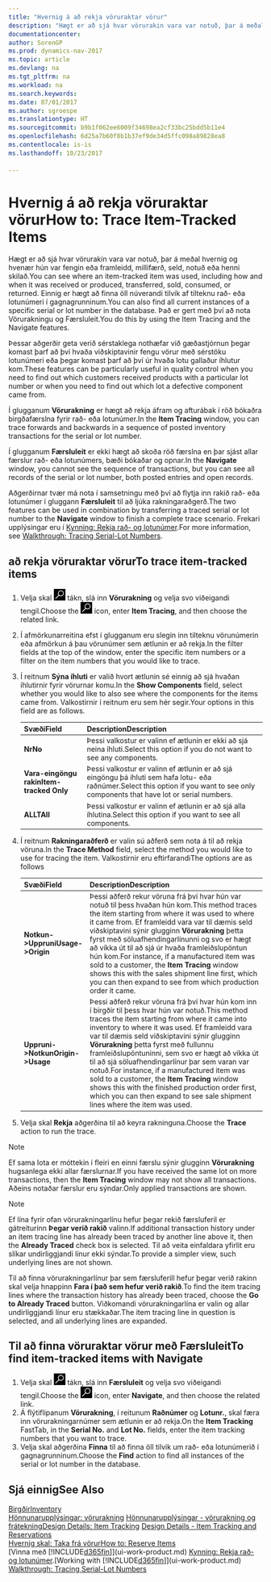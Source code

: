 ```yaml
---
title: "Hvernig á að rekja vöruraktar vörur"
description: "Hægt er að sjá hvar vörurakin vara var notuð, þar á meðal hvernig og hvenær hún var fengin eða framleidd, millifærð, seld, notuð eða henni skilað. Einnig er hægt að finna öll núverandi tilvik af tilteknu rað- eða lotunúmeri í gagnagrunninum. Það er gert með því að nota Vörurakningu og Færsluleit."
documentationcenter: 
author: SorenGP
ms.prod: dynamics-nav-2017
ms.topic: article
ms.devlang: na
ms.tgt_pltfrm: na
ms.workload: na
ms.search.keywords: 
ms.date: 07/01/2017
ms.author: sgroespe
ms.translationtype: HT
ms.sourcegitcommit: b9b1f062ee6009f34698ea2cf33bc25bdd5b11e4
ms.openlocfilehash: 6d25a7b60f8b1b37ef9de34d5ffc098a89828ea8
ms.contentlocale: is-is
ms.lasthandoff: 10/23/2017

---
```

# <a name="how-to-trace-item-tracked-items"></a><span data-ttu-id="95d92-105">Hvernig á að rekja vöruraktar vörur</span><span class="sxs-lookup"><span data-stu-id="95d92-105">How to: Trace Item-Tracked Items</span></span>
<span data-ttu-id="95d92-106">Hægt er að sjá hvar vörurakin vara var notuð, þar á meðal hvernig og hvenær hún var fengin eða framleidd, millifærð, seld, notuð eða henni skilað.</span><span class="sxs-lookup"><span data-stu-id="95d92-106">You can see where an item-tracked item was used, including how and when it was received or produced, transferred, sold, consumed, or returned.</span></span> <span data-ttu-id="95d92-107">Einnig er hægt að finna öll núverandi tilvik af tilteknu rað- eða lotunúmeri í gagnagrunninum.</span><span class="sxs-lookup"><span data-stu-id="95d92-107">You can also find all current instances of a specific serial or lot number in the database.</span></span> <span data-ttu-id="95d92-108">Það er gert með því að nota Vörurakningu og Færsluleit.</span><span class="sxs-lookup"><span data-stu-id="95d92-108">You do this by using the Item Tracing and the Navigate features.</span></span>  

 <span data-ttu-id="95d92-109">Þessar aðgerðir geta verið sérstaklega nothæfar við gæðastjórnun þegar komast þarf að því hvaða viðskiptavinir fengu vörur með sérstöku lotunúmeri eða þegar komast þarf að því úr hvaða lotu gallaður íhlutur kom.</span><span class="sxs-lookup"><span data-stu-id="95d92-109">These features can be particularly useful in quality control when you need to find out which customers received products with a particular lot number or when you need to find out which lot a defective component came from.</span></span>  

 <span data-ttu-id="95d92-110">Í glugganum **Vörurakning** er hægt að rekja áfram og afturábak í röð bókaðra birgðafærslna fyrir rað- eða lotunúmer.</span><span class="sxs-lookup"><span data-stu-id="95d92-110">In the **Item Tracing** window, you can trace forwards and backwards in a sequence of posted inventory transactions for the serial or lot number.</span></span>  

 <span data-ttu-id="95d92-111">Í glugganum **Færsluleit** er ekki hægt að skoða röð færslna en þar sjást allar færslur rað- eða lotunúmers, bæði bókaðar og opnar.</span><span class="sxs-lookup"><span data-stu-id="95d92-111">In the **Navigate** window, you cannot see the sequence of transactions, but you can see all records of the serial or lot number, both posted entries and open records.</span></span>  

 <span data-ttu-id="95d92-112">Aðgerðirnar tvær má nota í samsetningu með því að flytja inn rakið rað- eða lotunúmer í gluggann **Færsluleit** til að ljúka rakningaraðgerð.</span><span class="sxs-lookup"><span data-stu-id="95d92-112">The two features can be used in combination by transferring a traced serial or lot number to the **Navigate** window to finish a complete trace scenario.</span></span> <span data-ttu-id="95d92-113">Frekari upplýsingar eru í [Kynning: Rekja rað- og lotunúmer](walkthrough-tracing-serial-lot-numbers.md).</span><span class="sxs-lookup"><span data-stu-id="95d92-113">For more information, see [Walkthrough: Tracing Serial-Lot Numbers](walkthrough-tracing-serial-lot-numbers.md).</span></span>  

## <a name="to-trace-item-tracked-items"></a><span data-ttu-id="95d92-114">að rekja vöruraktar vörur</span><span class="sxs-lookup"><span data-stu-id="95d92-114">To trace item-tracked items</span></span>  

1.  <span data-ttu-id="95d92-115">Velja skal ![Leit að síðu eða skýrslu](media/ui-search/search_small.png "Leit að síðu eða skýrslu táknið") tákn, slá inn **Vörurakning** og velja svo viðeigandi tengil.</span><span class="sxs-lookup"><span data-stu-id="95d92-115">Choose the ![Search for Page or Report](media/ui-search/search_small.png "Search for Page or Report icon") icon, enter **Item Tracing**, and then choose the related link.</span></span>  
2.  <span data-ttu-id="95d92-116">Í afmörkunarreitina efst í glugganum eru slegin inn tilteknu vörunúmerin eða afmörkun á þau vörunúmer sem ætlunin er að rekja.</span><span class="sxs-lookup"><span data-stu-id="95d92-116">In the filter fields at the top of the window, enter the specific item numbers or a filter on the item numbers that you would like to trace.</span></span>  
3.  <span data-ttu-id="95d92-117">Í reitnum **Sýna íhluti** er valið hvort ætlunin sé einnig að sjá hvaðan íhlutirnir fyrir vörurnar komu.</span><span class="sxs-lookup"><span data-stu-id="95d92-117">In the **Show Components** field, select whether you would like to also see where the components for the items came from.</span></span> <span data-ttu-id="95d92-118">Valkostirnir í reitnum eru sem hér segir.</span><span class="sxs-lookup"><span data-stu-id="95d92-118">Your options in this field are as follows.</span></span>  

    |<span data-ttu-id="95d92-119">Svæði</span><span class="sxs-lookup"><span data-stu-id="95d92-119">Field</span></span>|<span data-ttu-id="95d92-120">Description</span><span class="sxs-lookup"><span data-stu-id="95d92-120">Description</span></span>|  
    |----------------------------------|---------------------------------------|  
    |<span data-ttu-id="95d92-121">**Nr**</span><span class="sxs-lookup"><span data-stu-id="95d92-121">**No**</span></span>|<span data-ttu-id="95d92-122">Þessi valkostur er valinn ef ætlunin er ekki að sjá neina íhluti.</span><span class="sxs-lookup"><span data-stu-id="95d92-122">Select this option if you do not want to see any components.</span></span>|  
    |<span data-ttu-id="95d92-123">**Vara-eingöngu rakin**</span><span class="sxs-lookup"><span data-stu-id="95d92-123">**Item-tracked Only**</span></span>|<span data-ttu-id="95d92-124">Þessi valkostur er valinn ef ætlunin er að sjá eingöngu þá íhluti sem hafa lotu- eða raðnúmer.</span><span class="sxs-lookup"><span data-stu-id="95d92-124">Select this option if you want to see only components that have lot or serial numbers.</span></span>|  
    |<span data-ttu-id="95d92-125">**ALLT**</span><span class="sxs-lookup"><span data-stu-id="95d92-125">**All**</span></span>|<span data-ttu-id="95d92-126">Þessi valkostur er valinn ef ætlunin er að sjá alla íhlutina.</span><span class="sxs-lookup"><span data-stu-id="95d92-126">Select this option if you want to see all components.</span></span>|  

4.  <span data-ttu-id="95d92-127">Í reitnum **Rakningaraðferð** er valin sú aðferð sem nota á til að rekja vöruna.</span><span class="sxs-lookup"><span data-stu-id="95d92-127">In the **Trace Method** field, select the method you would like to use for tracing the item.</span></span> <span data-ttu-id="95d92-128">Valkostirnir eru eftirfarandi</span><span class="sxs-lookup"><span data-stu-id="95d92-128">The options are as follows</span></span>  

    |<span data-ttu-id="95d92-129">Svæði</span><span class="sxs-lookup"><span data-stu-id="95d92-129">Field</span></span>|<span data-ttu-id="95d92-130">Description</span><span class="sxs-lookup"><span data-stu-id="95d92-130">Description</span></span>|  
    |----------------------------------|---------------------------------------|  
    |<span data-ttu-id="95d92-131">**Notkun->Uppruni**</span><span class="sxs-lookup"><span data-stu-id="95d92-131">**Usage->Origin**</span></span>|<span data-ttu-id="95d92-132">Þessi aðferð rekur vöruna frá því hvar hún var notuð til þess hvaðan hún kom.</span><span class="sxs-lookup"><span data-stu-id="95d92-132">This method traces the item starting from where it was used to where it came from.</span></span> <span data-ttu-id="95d92-133">Ef framleidd vara var til dæmis seld viðskiptavini sýnir glugginn **Vörurakning** þetta fyrst með söluafhendingarlínunni og svo er hægt að víkka út til að sjá úr hvaða framleiðslupöntun hún kom.</span><span class="sxs-lookup"><span data-stu-id="95d92-133">For instance, if a manufactured item was sold to a customer, the **Item Tracing** window shows this with the sales shipment line first, which you can then expand to see from which production order it came.</span></span>|  
    |<span data-ttu-id="95d92-134">**Uppruni->Notkun**</span><span class="sxs-lookup"><span data-stu-id="95d92-134">**Origin->Usage**</span></span>|<span data-ttu-id="95d92-135">Þessi aðferð rekur vöruna frá því hvar hún kom inn í birgðir til þess hvar hún var notuð.</span><span class="sxs-lookup"><span data-stu-id="95d92-135">This method traces the item starting from where it came into inventory to where it was used.</span></span> <span data-ttu-id="95d92-136">Ef framleidd vara var til dæmis seld viðskiptavini sýnir glugginn **Vörurakning** þetta fyrst með fullunnu framleiðslupöntuninni, sem svo er hægt að víkka út til að sjá söluafhendingarlínur þar sem varan var notuð.</span><span class="sxs-lookup"><span data-stu-id="95d92-136">For instance, if a manufactured item was sold to a customer, the **Item Tracing** window shows this with the finished production order first, which you can then expand to see sale shipment lines where the item was used.</span></span>|  

5.  <span data-ttu-id="95d92-137">Velja skal **Rekja** aðgerðina til að keyra rakninguna.</span><span class="sxs-lookup"><span data-stu-id="95d92-137">Choose the **Trace** action to run the trace.</span></span>  

> [!NOTE]  
>  <span data-ttu-id="95d92-138">Ef sama lota er móttekin í fleiri en einni færslu sýnir glugginn **Vörurakning** hugsanlega ekki allar færslurnar.</span><span class="sxs-lookup"><span data-stu-id="95d92-138">If you have received the same lot on more transactions, then the **Item Tracing** window may not show all transactions.</span></span> <span data-ttu-id="95d92-139">Aðeins notaðar færslur eru sýndar.</span><span class="sxs-lookup"><span data-stu-id="95d92-139">Only applied transactions are shown.</span></span>  

> [!NOTE]  
>  <span data-ttu-id="95d92-140">Ef lína fyrir ofan vörurakningarlínu hefur þegar rekið færsluferil er gátreiturinn **Þegar verið rakið** valinn.</span><span class="sxs-lookup"><span data-stu-id="95d92-140">If additional transaction history under an item tracing line has already been traced by another line above it, then the **Already Traced** check box is selected.</span></span> <span data-ttu-id="95d92-141">Til að veita einfaldara yfirlit eru slíkar undirliggjandi línur ekki sýndar.</span><span class="sxs-lookup"><span data-stu-id="95d92-141">To provide a simpler view, such underlying lines are not shown.</span></span>  
>   
>  <span data-ttu-id="95d92-142">Til að finna vörurakningarlínur þar sem færsluferill hefur þegar verið rakinn skal velja hnappinn **Fara í það sem hefur verið rakið**.</span><span class="sxs-lookup"><span data-stu-id="95d92-142">To find the item tracing lines where the transaction history has already been traced, choose the **Go to Already Traced** button.</span></span> <span data-ttu-id="95d92-143">Viðkomandi vörurakningarlína er valin og allar undirliggjandi línur eru stækkaðar.</span><span class="sxs-lookup"><span data-stu-id="95d92-143">The item tracing line in question is selected, and all underlying lines are expanded.</span></span>  

## <a name="to-find-item-tracked-items-with-navigate"></a><span data-ttu-id="95d92-144">Til að finna vöruraktar vörur með Færsluleit</span><span class="sxs-lookup"><span data-stu-id="95d92-144">To find item-tracked items with Navigate</span></span>  

1.  <span data-ttu-id="95d92-145">Velja skal ![Leit að síðu eða skýrslu](media/ui-search/search_small.png "Leit að síðu eða skýrslu táknið") tákn, slá inn **Færsluleit** og velja svo viðeigandi tengil.</span><span class="sxs-lookup"><span data-stu-id="95d92-145">Choose the ![Search for Page or Report](media/ui-search/search_small.png "Search for Page or Report icon") icon, enter **Navigate**, and then choose the related link.</span></span>  
2.  <span data-ttu-id="95d92-146">Á flýtiflipanum **Vörurakning**, í reitunum **Raðnúmer** og **Lotunr.**, skal færa inn vörurakningarnúmer sem ætlunin er að rekja.</span><span class="sxs-lookup"><span data-stu-id="95d92-146">On the **Item Tracking** FastTab, in the **Serial No.** and **Lot No.** fields, enter the item tracking numbers that you want to trace.</span></span>  
3.  <span data-ttu-id="95d92-147">Velja skal aðgerðina **Finna** til að finna öll tilvik um rað- eða lotunúmerið í gagnagrunninum.</span><span class="sxs-lookup"><span data-stu-id="95d92-147">Choose the **Find** action to find all instances of the serial or lot number in the database.</span></span>  

## <a name="see-also"></a><span data-ttu-id="95d92-148">Sjá einnig</span><span class="sxs-lookup"><span data-stu-id="95d92-148">See Also</span></span>  
[<span data-ttu-id="95d92-149">Birgðir</span><span class="sxs-lookup"><span data-stu-id="95d92-149">Inventory</span></span>](inventory-manage-inventory.md)  
<span data-ttu-id="95d92-150">[Hönnunarupplýsingar: vörurakning](design-details-item-tracking.md)
[Hönnunarupplýsingar - vörurakning og frátekning](design-details-item-tracking-and-reservations.md)</span><span class="sxs-lookup"><span data-stu-id="95d92-150">[Design Details: Item Tracking](design-details-item-tracking.md)
[Design Details - Item Tracking and Reservations](design-details-item-tracking-and-reservations.md)</span></span>  
[<span data-ttu-id="95d92-151">Hvernig skal: Taka frá vörur</span><span class="sxs-lookup"><span data-stu-id="95d92-151">How to: Reserve Items</span></span>](inventory-how-to-reserve-items.md)  
<span data-ttu-id="95d92-152">[Vinna með [!INCLUDE[d365fin](includes/d365fin_md.md)]](ui-work-product.md)
[Kynning: Rekja rað- og lotunúmer](walkthrough-tracing-serial-lot-numbers.md).</span><span class="sxs-lookup"><span data-stu-id="95d92-152">[Working with [!INCLUDE[d365fin](includes/d365fin_md.md)]](ui-work-product.md)
[Walkthrough: Tracing Serial-Lot Numbers](walkthrough-tracing-serial-lot-numbers.md)</span></span>

